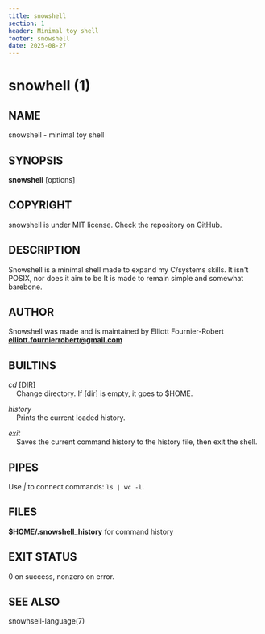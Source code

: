 ```yaml
---
title: snowshell
section: 1
header: Minimal toy shell
footer: snowshell
date: 2025-08-27
---
```


# snowhell (1)

## NAME
snowshell - minimal toy shell

## SYNOPSIS
**snowshell** [options]

## COPYRIGHT
snowshell is under MIT license. Check the repository on GitHub.

## DESCRIPTION
Snowshell is a minimal shell made to expand my C/systems skills. It isn't POSIX, nor does it aim to be It is made to remain simple and somewhat barebone.

## AUTHOR
Snowshell was made and is maintained by Elliott Fournier-Robert **<elliott.fournierrobert@gmail.com>**

## BUILTINS
*cd* [DIR]\
&nbsp;&nbsp;&nbsp;&nbsp;Change directory. If [dir] is empty, it goes to $HOME.

*history*\
&nbsp;&nbsp;&nbsp;&nbsp;Prints the current loaded history.

*exit*\
&nbsp;&nbsp;&nbsp;&nbsp;Saves the current command history to the history file, then exit the shell.

## PIPES
Use *|* to connect commands: ```ls | wc -l```.

## FILES
**$HOME/.snowshell_history** for command history

## EXIT STATUS
0 on success, nonzero on error.

## SEE ALSO
snowhsell-language(7)